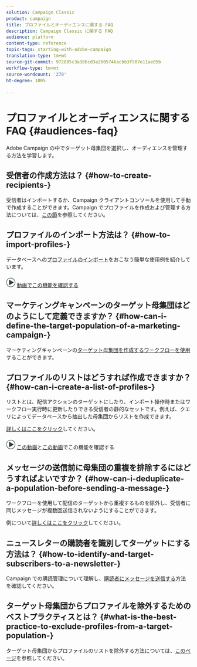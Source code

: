 ```yaml
---
solution: Campaign Classic
product: campaign
title: プロファイルとオーディエンスに関する FAQ
description: Campaign Classic に関する FAQ
audience: platform
content-type: reference
topic-tags: starting-with-adobe-campaign
translation-type: tm+mt
source-git-commit: 972885c3a38bcd3a260574bacbb3f507e11ae05b
workflow-type: tm+mt
source-wordcount: '278'
ht-degree: 100%

---
```



# プロファイルとオーディエンスに関する FAQ {#audiences-faq}

Adobe Campaign の中でターゲット母集団を選択し、オーディエンスを管理する方法を学習します。

## 受信者の作成方法は？ {#how-to-create-recipients-}

受信者はインポートするか、Campaign クライアントコンソールを使用して手動で作成することができます。Campaign でプロファイルを作成および管理する方法については、[この節](../../platform/using/about-profiles.md)を参照してください。

## プロファイルのインポート方法は？ {#how-to-import-profiles-}

データベースへの[プロファイルのインポート](../../platform/using/importing-data.md#generic-import-samples)をおこなう簡単な使用例を紹介しています。

![](assets/do-not-localize/how-to-video.png) [動画でこの機能を確認する](https://docs.adobe.com/content/help/ja-JP/campaign-classic-learn/tutorials/getting-started/importing-profiles.translate.html)

## マーケティングキャンペーンのターゲット母集団はどのようにして定義できますか？ {#how-can-i-define-the-target-population-of-a-marketing-campaign-}

マーケティングキャンペーンの[ターゲット母集団を作成するワークフローを使用](../../campaign/using/marketing-campaign-deliveries.md#building-the-main-target-in-a-workflow)することができます。


## プロファイルのリストはどうすれば作成できますか？ {#how-can-i-create-a-list-of-profiles-}

リストとは、配信アクションのターゲットにしたり、インポート操作時またはワークフロー実行時に更新したりできる受信者の静的なセットです。例えば、クエリによってデータベースから抽出した母集団からリストを作成できます。

[詳しくはここをクリック](../../platform/using/creating-and-managing-lists.md#creating-a-profile-list-from-a-group)してください。

![](assets/do-not-localize/how-to-video.png) [この動画](https://docs.adobe.com/content/help/ja-JP/campaign-classic-learn/tutorials/profile-management/creating-a-list-of-recipients-with-a-workflow.html)と[この動画](https://docs.adobe.com/content/help/ja-JP/campaign-classic-learn/tutorials/profile-management/creating-a-list-of-recipients.html)でこの機能を確認する

## メッセージの送信前に母集団の重複を排除するにはどうすればよいですか？ {#how-can-i-deduplicate-a-population-before-sending-a-message-}

ワークフローを使用して配信のターゲットから重複するものを除外し、受信者に同じメッセージが複数回送信されないようにすることができます。

例について[詳しくはここをクリック](../../workflow/using/deduplication.md#example--identify-the-duplicates-before-a-delivery)してください。

## ニュースレターの購読者を識別してターゲットにする方法は？ {#how-to-identify-and-target-subscribers-to-a-newsletter-}

Campaign での購読管理について理解し、[購読者にメッセージを送信する](../../delivery/using/managing-subscriptions.md)方法を確認してください。

## ターゲット母集団からプロファイルを除外するためのベストプラクティスとは？ {#what-is-the-best-practice-to-exclude-profiles-from-a-target-population-}

ターゲット母集団からプロファイルのリストを除外する方法については、[このページ](../../workflow/using/read-list.md)を参照してください。
